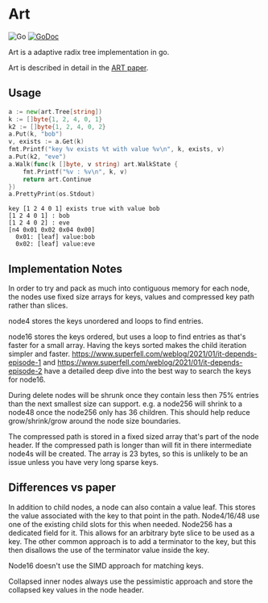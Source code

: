 # Art

![Go](https://github.com/superfell/art/workflows/Go/badge.svg?branch=main) 
[![GoDoc](https://godoc.org/github.com/superfell/art?status.svg)](https://godoc.org/github.com/superfell/art)

Art is a adaptive radix tree implementation in go. 

Art is described in detail in the [ART paper](https://db.in.tum.de/~leis/papers/ART.pdf).

## Usage

```go
a := new(art.Tree[string])
k := []byte{1, 2, 4, 0, 1}
k2 := []byte{1, 2, 4, 0, 2}
a.Put(k, "bob")
v, exists := a.Get(k)
fmt.Printf("key %v exists %t with value %v\n", k, exists, v)
a.Put(k2, "eve")
a.Walk(func(k []byte, v string) art.WalkState {
	fmt.Printf("%v : %v\n", k, v)
	return art.Continue
})
a.PrettyPrint(os.Stdout)
```

```
key [1 2 4 0 1] exists true with value bob
[1 2 4 0 1] : bob
[1 2 4 0 2] : eve
[n4 0x01 0x02 0x04 0x00] 
  0x01: [leaf] value:bob
  0x02: [leaf] value:eve
```

## Implementation Notes

In order to try and pack as much into contiguous memory for each node, the nodes use fixed size arrays for keys, values
and compressed key path rather than slices.

node4 stores the keys unordered and loops to find entries.

node16 stores the keys ordered, but uses a loop to find entries as that's faster for a small array. Having the keys sorted makes the
child iteration simpler and faster.
https://www.superfell.com/weblog/2021/01/it-depends-episode-1 and https://www.superfell.com/weblog/2021/01/it-depends-episode-2 have
a detailed deep dive into the best way to search the keys for node16.

During delete nodes will be shrunk once they contain less then 75% entries than the next smallest size can support. e.g. a node256 will
shrink to a node48 once the node256 only has 36 children. This should help reduce grow/shrink/grow around the node size boundaries.

The compressed path is stored in a fixed sized array that's part of the node header. If the compressed path is longer than will fit
in there intermediate node4s will be created. The array is 23 bytes, so this is unlikely to be an issue unless you have very long sparse
keys.

## Differences vs paper

In addition to child nodes, a node can also contain a value leaf.
This stores the value associated with the key to that point in the path.
Node4/16/48 use one of the existing child slots for this when needed. Node256 has a dedicated field for it.
This allows for an arbitrary byte slice to be used as a key. 
The other common approach is to add a terminator to the key, but this then disallows the use of the terminator value inside the key.

Node16 doesn't use the SIMD approach for matching keys.

Collapsed inner nodes always use the pessimistic approach and store the collapsed key values in the node header.
